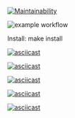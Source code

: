 [![Maintainability](https://api.codeclimate.com/v1/badges/a99a88d28ad37a79dbf6/maintainability)](https://codeclimate.com/github/codeclimate/codeclimate/maintainability)

![example workflow](https://github.com/gammbol/hexlet-lvl1/actions/workflows/linting.yaml/badge.svg)

Install:
    make install

[![asciicast](https://asciinema.org/a/QDWDimSYkjEJxHnM6b0NJ6gHv.svg)](https://asciinema.org/a/QDWDimSYkjEJxHnM6b0NJ6gHv)

[![asciicast](https://asciinema.org/a/mGjt3nyXvkNbqU87OhefIESWJ.svg)](https://asciinema.org/a/mGjt3nyXvkNbqU87OhefIESWJ)

[![asciicast](https://asciinema.org/a/478645.svg)](https://asciinema.org/a/478645)

[![asciicast](https://asciinema.org/a/478816.svg)](https://asciinema.org/a/478816)

[![asciicast](https://asciinema.org/a/478818.svg)](https://asciinema.org/a/478818)
